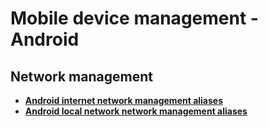 
# Mobile device management - Android

## Network management

* [**Android internet network management aliases**](network_management/internet-network-management.aliases)
* [**Android local network network management aliases**](network_management/local-network-network-management.aliases)

